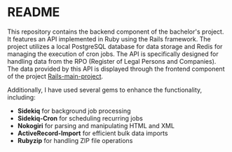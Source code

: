 # README

This repository contains the backend component of the bachelor's project. It features an API implemented in Ruby using the Rails framework. The project utilizes a local PostgreSQL database for data storage and Redis for managing the execution of cron jobs. The API is specifically designed for handling data from the RPO (Register of Legal Persons and Companies). The data provided by this API is displayed through the frontend component of the project [Rails-main-project](https://github.com/LiquiNaut/Rails-main-project).

Additionally, I have used several gems to enhance the functionality, including:
- **Sidekiq** for background job processing
- **Sidekiq-Cron** for scheduling recurring jobs
- **Nokogiri** for parsing and manipulating HTML and XML
- **ActiveRecord-Import** for efficient bulk data imports
- **Rubyzip** for handling ZIP file operations

